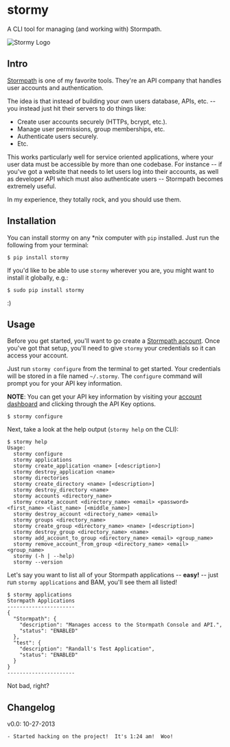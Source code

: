 # stormy

A CLI tool for managing (and working with) Stormpath.

![Stormy Logo](https://github.com/rdegges/stormy/raw/master/assets/stormy.jpg)


## Intro

[Stormpath](http://stormpath.com/) is one of my favorite tools.  They're an API
company that handles user accounts and authentication.

The idea is that instead of building your own users database, APIs, etc. -- you
instead just hit their servers to do things like:

- Create user accounts securely (HTTPs, bcrypt, etc.).
- Manage user permissions, group memberships, etc.
- Authenticate users securely.
- Etc.

This works particularly well for service oriented applications, where your user
data must be accessible by more than one codebase.  For instance -- if you've
got a website that needs to let users log into their accounts, as well as
developer API which must also authenticate users -- Stormpath becomes extremely
useful.

In my experience, they totally rock, and you should use them.


## Installation

You can install stormy on any \*nix computer with `pip` installed.  Just run the
following from your terminal:

```console
$ pip install stormy
```

If you'd like to be able to use `stormy` wherever you are, you might want to
install it globally, e.g.:

```console
$ sudo pip install stormy
```

:)


## Usage

Before you get started, you'll want to go create a
[Stormpath account](https://api.stormpath.com/register).  Once you've got that
setup, you'll need to give `stormy` your credentials so it can access your
account.

Just run `stormy configure` from the terminal to get started.  Your credentials
will be stored in a file named `~/.stormy`.  The `configure` command will prompt
you for your API key information.

**NOTE**: You can get your API key information by visiting your
[account dashboard](https://api.stormpath.com/ui/dashboard) and clicking
through the API Key options.

```console
$ stormy configure
```

Next, take a look at the help output (`stormy help` on the CLI):

```console
$ stormy help
Usage:
  stormy configure
  stormy applications
  stormy create_application <name> [<description>]
  stormy destroy_application <name>
  stormy directories
  stormy create_directory <name> [<description>]
  stormy destroy_directory <name>
  stormy accounts <directory_name>
  stormy create_account <directory_name> <email> <password> <first_name> <last_name> [<middle_name>]
  stormy destroy_account <directory_name> <email>
  stormy groups <directory_name>
  stormy create_group <directory_name> <name> [<description>]
  stormy destroy_group <directory_name> <name>
  stormy add_account_to_group <directory_name> <email> <group_name>
  stormy remove_account_from_group <directory_name> <email> <group_name>
  stormy (-h | --help)
  stormy --version
```

Let's say you want to list all of your Stormpath applications -- **easy!** --
just run `stormy applications` and BAM, you'll see them all listed!

```console
$ stormy applications
Stormpath Applications
----------------------
{
  "Stormpath": {
    "description": "Manages access to the Stormpath Console and API.",
    "status": "ENABLED"
  },
  "test": {
    "description": "Randall's Test Application",
    "status": "ENABLED"
  }
}
----------------------
```

Not bad, right?


## Changelog

v0.0: 10-27-2013

    - Started hacking on the project!  It's 1:24 am!  Woo!
